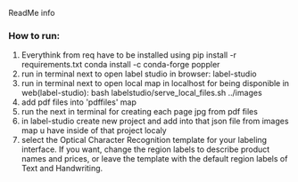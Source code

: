 ReadMe info
### How to run:
1. Everythink from req have to be installed using 
        pip install -r requirements.txt
        conda install -c conda-forge poppler
2. run in terminal next to open label studio in browser: label-studio
3. run in terminal next to open local map in localhost for being disponible in web(label-studio): bash labelstudio/serve_local_files.sh ../images 
4. add pdf files into 'pdffiles' map
5. run the next in terminal for creating each page jpg from pdf files
6. in label-studio create new project and add into that json file from images map u have inside of that project localy
7. select the Optical Character Recognition template for your labeling interface. If you want, change the region labels to describe product names and prices, or leave the template with the default region labels of Text and Handwriting.  